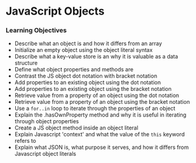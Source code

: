 # JavaScript Objects

### Learning Objectives

* Describe what an object is and how it differs from an array
* Initialize an empty object using the object literal syntax
* Describe what a key-value store is an why it is valuable as a data structure
* Define what object properties and methods are
* Contrast the JS object dot notation with bracket notation
* Add properties to an existing object using the dot notation
* Add properties to an existing object using the bracket notation
* Retrieve value from a property of an object using the dot notation
* Retrieve value from a property of an object using the bracket notation
* Use a `for..in` loop to iterate through the properties of an object
* Explain the .hasOwnProperty method and why it is useful in iterating through object properties
* Create a JS object method inside an object literal
* Explain Javascript 'context' and what the value of the `this` keyword refers to
* Explain what JSON is, what purpose it serves, and how it differs from Javascript object literals

